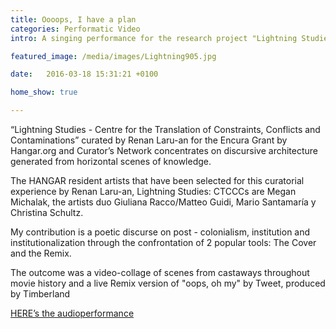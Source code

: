 ```yaml
---
title: Oooops, I have a plan
categories: Performatic Video 
intro: A singing performance for the research project "Lightning Studies - CTCCC" curated by Renan Laru-an for the Encura Grant by Hangar.org and Curator’s Network.

featured_image: /media/images/Lightning905.jpg

date:   2016-03-18 15:31:21 +0100

home_show: true

---
```


“Lightning Studies - Centre for the Translation of Constraints, Conflicts and Contaminations” curated by Renan Laru-an for the Encura Grant by Hangar.org and Curator’s Network concentrates on discursive architecture generated from horizontal scenes of knowledge.  

The HANGAR resident artists that have been selected for this curatorial experience by Renan Laru-an, Lightning Studies: CTCCCs are Megan Michalak, the artists duo Giuliana Racco/Matteo Guidi, Mario Santamaría y Christina Schultz.

My contribution is a poetic discurse on post - colonialism, institution and institutionalization through the confrontation of 2 popular tools: The Cover and the Remix.

The outcome was a video-collage of scenes from castaways throughout movie history and a live Remix version of "oops, oh my" by Tweet, produced by Timberland

[HERE’s the audioperformance](https://soundcloud.com/mssschultz/oooops-i-have-a-plan)
